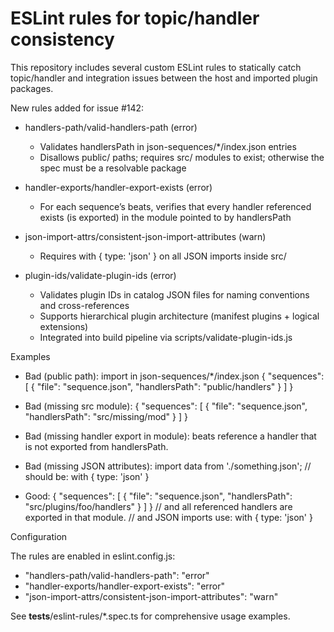 # ESLint rules for topic/handler consistency

This repository includes several custom ESLint rules to statically catch topic/handler and integration issues between the host and imported plugin packages.

New rules added for issue #142:

- handlers-path/valid-handlers-path (error)
  - Validates handlersPath in json-sequences/*/index.json entries
  - Disallows public/ paths; requires src/ modules to exist; otherwise the spec must be a resolvable package

- handler-exports/handler-export-exists (error)
  - For each sequence’s beats, verifies that every handler referenced exists (is exported) in the module pointed to by handlersPath

- json-import-attrs/consistent-json-import-attributes (warn)
  - Requires with { type: 'json' } on all JSON imports inside src/

- plugin-ids/validate-plugin-ids (error)
  - Validates plugin IDs in catalog JSON files for naming conventions and cross-references
  - Supports hierarchical plugin architecture (manifest plugins + logical extensions)
  - Integrated into build pipeline via scripts/validate-plugin-ids.js

Examples

- Bad (public path):
  import in json-sequences/*/index.json
  {
    "sequences": [
      { "file": "sequence.json", "handlersPath": "public/handlers" }
    ]
  }

- Bad (missing src module):
  {
    "sequences": [
      { "file": "sequence.json", "handlersPath": "src/missing/mod" }
    ]
  }

- Bad (missing handler export in module):
  beats reference a handler that is not exported from handlersPath.

- Bad (missing JSON attributes):
  import data from './something.json'; // should be: with { type: 'json' }

- Good:
  {
    "sequences": [
      { "file": "sequence.json", "handlersPath": "src/plugins/foo/handlers" }
    ]
  }
  // and all referenced handlers are exported in that module.
  // and JSON imports use: with { type: 'json' }

Configuration

The rules are enabled in eslint.config.js:

- "handlers-path/valid-handlers-path": "error"
- "handler-exports/handler-export-exists": "error"
- "json-import-attrs/consistent-json-import-attributes": "warn"

See __tests__/eslint-rules/*.spec.ts for comprehensive usage examples.

